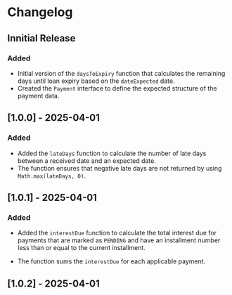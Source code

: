 # Changelog

## Innitial Release

### Added

- Initial version of the `daysToExpiry` function that calculates the remaining days until loan expiry based on the `dateExpected` date.
- Created the `Payment` interface to define the expected structure of the payment data.

## [1.0.0] - 2025-04-01

### Added

- Added the `lateDays` function to calculate the number of late days between a received date and an expected date.
- The function ensures that negative late days are not returned by using `Math.max(lateDays, 0)`.

## [1.0.1] - 2025-04-01

### Added

- Added the `interestDue` function to calculate the total interest due for payments that are marked as `PENDING` and have an installment number less than or equal to the current installment.

- The function sums the `interestDue` for each applicable payment.

## [1.0.2] - 2025-04-01

